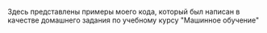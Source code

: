 Здесь представлены примеры моего кода, который был написан в качестве домашнего задания по учебному курсу "Машинное обучение"
